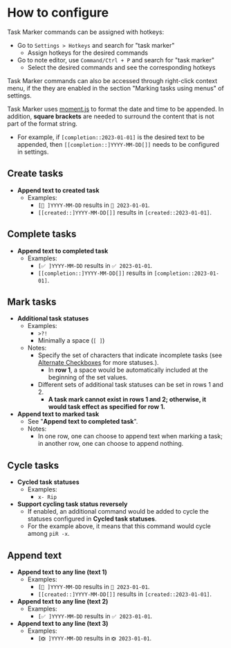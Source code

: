 # How to configure

Task Marker commands can be assigned with hotkeys:

- Go to `Settings > Hotkeys` and search for "task marker"
    - Assign hotkeys for the desired commands
- Go to note editor, use `Command/Ctrl + P` and search for "task marker"
    - Select the desired commands and see the corresponding hotkeys

Task Marker commands can also be accessed through right-click context menu, if the they are enabled in the section "Marking tasks using menus" of settings.

Task Marker uses [moment.js](https://momentjs.com/docs/#/displaying/format/) to format the date and time to be appended. In addition, **square brackets** are needed to surround the content that is not part of the format string.

- For example, if `[completion::2023-01-01]` is the desired text to be appended, then `[[completion::]YYYY-MM-DD[]]` needs to be configured in settings.

## Create tasks

- **Append text to created task**
    - Examples:
        - `[📝 ]YYYY-MM-DD` results in `📝 2023-01-01`.
        - `[[created::]YYYY-MM-DD[]]` results in `[created::2023-01-01]`.

## Complete tasks

- **Append text to completed task**
    - Examples:
        - `[✅ ]YYYY-MM-DD` results in `✅ 2023-01-01`.
        - `[[completion::]YYYY-MM-DD[]]` results in `[completion::2023-01-01]`.

## Mark tasks

- **Additional task statuses**
    - Examples:
        - `>?!`
        - Minimally a space (`[ ]`)
    - Notes:
        - Specify the set of characters that indicate incomplete tasks (see [Alternate Checkboxes](https://github.com/SlRvb/Obsidian--ITS-Theme/blob/main/Guide/Alternate-Checkboxes.md) for more statuses.).
            - In **row 1**, a space would be automatically included at the beginning of the set values.
        - Different sets of additional task statuses can be set in rows 1 and 2.
            - **A task mark cannot exist in rows 1 and 2; otherwise, it would task effect as specified for row 1.**
- **Append text to marked task**
    - See "**Append text to completed task**".
    - Notes:
        - In one row, one can choose to append text when marking a task; in another row, one can choose to append nothing.

## Cycle tasks

- **Cycled task statuses**
    - Examples:
        - `x- Rip`
- **Support cycling task status reversely**
    - If enabled, an additional command would be added to cycle the statuses configured in **Cycled task statuses**.
    - For the example above, it means that this command would cycle among `piR -x`.

## Append text

- **Append text to any line (text 1)**
    - Examples:
        - `[📝 ]YYYY-MM-DD` results in `📝 2023-01-01`.
        - `[[created::]YYYY-MM-DD[]]` results in `[created::2023-01-01]`.
- **Append text to any line (text 2)**
    - Examples:
        - `[✅ ]YYYY-MM-DD` results in `✅ 2023-01-01`.
- **Append text to any line (text 3)**
    - Examples:
        - `[❎ ]YYYY-MM-DD` results in `❎ 2023-01-01`.
